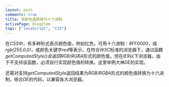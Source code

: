 ```yaml
---
layout: post
comments: true
title: 将颜色值转换为十六进制
activePage: blogItem
tags: ["JavaScript", "CSS"]
---
```


在*CSS*中，有多种形式表示颜色值，例如红色，可用十六进制：*#FF0000*，或*rgb(255,0,0)*，或颜色关键字*red*等表示。在符合*W3C*标准的浏览器下，通过函数*getComputedStyle()*会返回*RGB*/*RGBA*形式的颜色值，但在*IE9*以下浏览器，由于不支持该函数，必须自行实现颜色值的转换。这里举例大神*DE*的实现。

<script src="https://gist.github.com/lightunderblack/c9ba777d1de821ad8795.js"></script>

<!--more-->

还需对支持*getComputedStyle*返回结果为*RGB*/*RGBA*形式的颜色值转换为十六进制，结合*DE*的代码，以兼容各大浏览器。

<script src="https://gist.github.com/lightunderblack/f62d9c211ac27d852481.js"></script>
